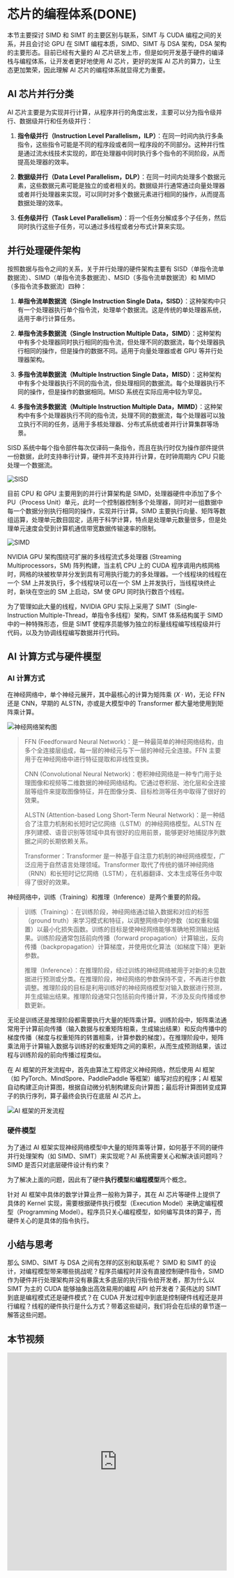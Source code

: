 # 芯片的编程体系(DONE)

本节主要探讨 SIMD 和 SIMT 的主要区别与联系，SIMT 与 CUDA 编程之间的关系，并且会讨论 GPU 在 SIMT 编程本质，SIMD、SIMT 与 DSA 架构，DSA 架构的主要形态。目前已经有大量的 AI 芯片研发上市，但是如何开发基于硬件的编译栈与编程体系，让开发者更好地使用 AI 芯片，更好的发挥 AI 芯片的算力，让生态更加繁荣，因此理解 AI 芯片的编程体系就显得尤为重要。

## AI 芯片并行分类

AI 芯片主要是为实现并行计算，从程序并行的角度出发，主要可以分为指令级并行、数据级并行和任务级并行：

1. **指令级并行（Instruction Level Parallelism，ILP）**：在同一时间内执行多条指令，这些指令可能是不同的程序段或者同一程序段的不同部分。这种并行性是通过流水线技术实现的，即在处理器中同时执行多个指令的不同阶段，从而提高处理器的效率。

2. **数据级并行（Data Level Parallelism，DLP）**：在同一时间内处理多个数据元素，这些数据元素可能是独立的或者相关的。数据级并行通常通过向量处理器或者并行处理器来实现，可以同时对多个数据元素进行相同的操作，从而提高数据处理的效率。

3. **任务级并行（Task Level Parallelism）**：将一个任务分解成多个子任务，然后同时执行这些子任务，可以通过多线程或者分布式计算来实现。

## 并行处理硬件架构

按照数据与指令之间的关系，关于并行处理的硬件架构主要有 SISD（单指令流单数据流）、SIMD（单指令流多数据流）、MSID（多指令流单数据流）和 MIMD（多指令流多数据流）四种：

1.  **单指令流单数据流（Single Instruction Single Data，SISD）**：这种架构中只有一个处理器执行单个指令流，处理单个数据流。这是传统的单处理器系统，适用于串行计算任务。

2.  **单指令流多数据流（Single Instruction Multiple Data，SIMD）**：这种架构中有多个处理器同时执行相同的指令流，但处理不同的数据流，每个处理器执行相同的操作，但是操作的数据不同。适用于向量处理器或者 GPU 等并行处理器架构。

3.  **多指令流单数据流（Multiple Instruction Single Data，MISD）**：这种架构中有多个处理器执行不同的指令流，但处理相同的数据流。每个处理器执行不同的操作，但是操作的数据相同。MISD 系统在实际应用中较为罕见。

4.  **多指令流多数据流（Multiple Instruction Multiple Data，MIMD）**：这种架构中有多个处理器执行不同的指令流，处理不同的数据流，每个处理器可以独立执行不同的任务，适用于多核处理器、分布式系统或者并行计算集群等场景。

SISD 系统中每个指令部件每次仅译码一条指令，而且在执行时仅为操作部件提供一份数据，此时支持串行计算，硬件并不支持并行计算，在时钟周期内 CPU 只能处理一个数据流。

![SISD](images/01introduction01.png)

目前 CPU 和 GPU 主要用到的并行计算架构是 SIMD，处理器硬件中添加了多个 PU（Process Unit）单元，此时一个控制器控制多个处理器，同时对一组数据中每一个数据分别执行相同的操作，实现并行计算。SIMD 主要执行向量、矩阵等数组运算，处理单元数目固定，适用于科学计算，特点是处理单元数量很多，但是处理单元速度会受到计算机通信带宽数据传输速率的限制。

![SIMD](images/01introduction02.png)

NVIDIA GPU 架构围绕可扩展的多线程流式多处理器 (Streaming Multiprocessors，SM) 阵列构建，当主机 CPU 上的 CUDA 程序调用内核网格时，网格的块被枚举并分发到具有可用执行能力的多处理器。一个线程块的线程在一个 SM 上并发执行，多个线程块可以在一个 SM 上并发执行，当线程块终止时，新块在空出的 SM 上启动，SM 使 GPU 同时执行数百个线程。

为了管理如此大量的线程，NVIDIA GPU 实际上采用了 SIMT（Single-Instruction Multiple-Thread，单指令多线程）架构，SIMT 体系结构属于 SIMD 中的一种特殊形态，但是 SIMT 使程序员能够为独立的标量线程编写线程级并行代码，以及为协调线程编写数据并行代码。

## AI 计算方式与硬件模型

### AI 计算方式

在神经网络中，单个神经元展开，其中最核心的计算为矩阵乘 $(X·W)$，无论 FFN 还是 CNN，早期的 ALSTN，亦或是大模型中的 Transformer 都大量地使用到矩阵乘计算。

![神经网络架构图](images/01Introduction03.png)

> FFN (Feedforward Neural Network)：是一种最简单的神经网络结构，由多个全连接层组成，每一层的神经元与下一层的神经元全连接。FFN 主要用于在神经网络中进行特征提取和非线性变换。
>
> CNN (Convolutional Neural Network)：卷积神经网络是一种专门用于处理图像和视频等二维数据的神经网络结构。它通过卷积层、池化层和全连接层等组件来提取图像特征，并在图像分类、目标检测等任务中取得了很好的效果。
>
> ALSTN (Attention-based Long Short-Term Neural Network)：是一种结合了注意力机制和长短时记忆网络（LSTM）的神经网络模型。ALSTN 在序列建模、语音识别等领域中具有很好的应用前景，能够更好地捕捉序列数据之间的长期依赖关系。
>
> Transformer：Transformer 是一种基于自注意力机制的神经网络模型，广泛应用于自然语言处理领域。Transformer 取代了传统的循环神经网络（RNN）和长短时记忆网络（LSTM），在机器翻译、文本生成等任务中取得了很好的效果。

神经网络中，训练（Training）和推理（Inference）是两个重要的阶段。

> 训练（Training）：在训练阶段，神经网络通过输入数据和对应的标签（ground truth）来学习模式和特征，以调整网络中的参数（如权重和偏置）以最小化损失函数。训练的目标是使神经网络能够准确地预测输出结果。训练阶段通常包括前向传播（forward propagation）计算输出，反向传播（backpropagation）计算梯度，并使用优化算法（如梯度下降）更新参数。
>
> 推理（Inference）：在推理阶段，经过训练的神经网络被用于对新的未见数据进行预测或分类。在推理阶段，神经网络的参数保持不变，不再进行参数调整。推理阶段的目标是利用训练好的神经网络模型对输入数据进行预测，并生成输出结果。推理阶段通常只包括前向传播计算，不涉及反向传播或参数更新。

无论是训练还是推理阶段都需要执行大量的矩阵乘计算。训练阶段中，矩阵乘法通常用于计算前向传播（输入数据与权重矩阵相乘，生成输出结果）和反向传播中的梯度传播（梯度与权重矩阵的转置相乘，计算参数的梯度）。在推理阶段中，矩阵乘法用于计算输入数据与训练好的权重矩阵之间的乘积，从而生成预测结果，该过程与训练阶段的前向传播过程类似。

在 AI 框架的开发流程中，首先由算法工程师定义神经网络，然后使用 AI 框架（如 PyTorch、MindSpore、PaddlePaddle 等框架）编写对应的程序；AI 框架自动构建正向计算图，根据自动微分机制构建反向计算图；最后将计算图转变成算子的执行序列，算子最终会执行在底层 AI 芯片上。

![AI 框架的开发流程](images/01introduction04.png)

### 硬件模型

为了通过 AI 框架实现神经网络模型中大量的矩阵乘等计算，如何基于不同的硬件并行处理架构（如 SIMD、SIMT）来实现呢？AI 系统需要关心和解决该问题吗？SIMD 是否只对底层硬件设计有约束？

为了解决上面的问题，因此有了硬件**执行模型**和**编程模型**两个概念。

针对 AI 框架中具体的数学计算业界一般称为算子，其在 AI 芯片等硬件上提供了具体的 Kernel 实现，需要根据硬件执行模型（Execution Model）来确定编程模型（Programming Model）。程序员只关心编程模型，如何编写具体的算子，而硬件关心的是具体的指令执行。

## 小结与思考

那么 SIMD、SIMT 与 DSA 之间有怎样的区别和联系呢？ SIMD 和 SIMT 的设计，对编程模型带来哪些挑战呢？程序员编程时并没有直接控制硬件指令，SIMD 作为硬件并行处理架构并没有暴露太多底层的执行指令给开发者，那为什么以 SIMT 为主的 CUDA 能够抽象出高效易用的编程 API 给开发者？英伟达的 SIMT 到底是编程模式还是硬件模式？在 CUDA 开发过程中到底是控制硬件线程还是并行编程？线程的硬件执行是什么方式？带着这些疑问，我们将会在后续的章节逐一解答这些问题。

## 本节视频

<html>
<iframe src="https://player.bilibili.com/player.html?aid=829755871&bvid=BV13u4y197Lw&cid=1234342087&p=1&as_wide=1&high_quality=1&danmaku=0&t=30&autoplay=0" width="100%" height="500" scrolling="no" border="0" frameborder="no" framespacing="0" allowfullscreen="true"> </iframe>
</html>
